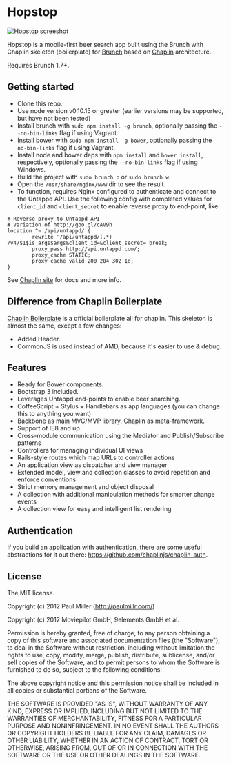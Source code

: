 # Hopstop
![Hopstop screeshot](http://i.imgur.com/IhEVItr.png)

Hopstop is a mobile-first beer search app built using the Brunch with Chaplin skeleton (boilerplate) for [Brunch](http://brunch.io)
based on [Chaplin](http://chaplinjs.org) architecture.

Requires Brunch 1.7+.

## Getting started
* Clone this repo.
* Use node version v0.10.15 or greater (earlier versions may be supported, but have not been tested)
* Install brunch with `sudo npm install -g brunch`, optionally passing the `--no-bin-links` flag if using Vagrant.
* Install bower with `sudo npm install -g bower`, optionally passing the `--no-bin-links` flag if using Vagrant.
* Install node and bower deps with `npm install` and `bower install`, respectively, optionally passing the `--no-bin-links` flag if using Windows.
* Build the project with `sudo brunch b` or `sudo brunch w`.
* Open the `/usr/share/nginx/www` dir to see the result.
* To function, requires Nginx configured to authenticate and connect to the Untappd API. Use the following config with completed values for `client_id` and `client_secret` to enable reverse proxy to end-point, like:

```
# Reverse proxy to Untappd API
# Variation of http://goo.gl/cAV9h
location ^~ /api/untappd/ {
        rewrite ^/api/untappd/(.*) /v4/$1$is_args$args&client_id=&client_secret= break;
        proxy_pass http://api.untappd.com/;
        proxy_cache STATIC;
        proxy_cache_valid 200 204 302 1d;
}
```

See [Chaplin site](http://chaplinjs.org) for docs and more info.

## Difference from Chaplin Boilerplate
[Chaplin Boilerplate](https://github.com/chaplinjs/chaplin-boilerplate)
is a official boilerplate all for chaplin. This skeleton is almost the same,
except a few changes:

* Added Header.
* CommonJS is used instead of AMD, because it's easier to use & debug.

## Features
* Ready for Bower components.
* Bootstrap 3 included.
* Leverages Untappd end-points to enable beer searching.
* CoffeeScript + Stylus + Handlebars as app languages
(you can change this to anything you want)
* Backbone as main MVC/MVP library, Chaplin as meta-framework.
* Support of IE8 and up.
* Cross-module communication using the Mediator and Publish/Subscribe patterns
* Controllers for managing individual UI views
* Rails-style routes which map URLs to controller actions
* An application view as dispatcher and view manager
* Extended model, view and collection classes to avoid repetition and
enforce conventions
* Strict memory management and object disposal
* A collection with additional manipulation methods for smarter change events
* A collection view for easy and intelligent list rendering

## Authentication
If you build an application with authentication, there are some useful abstractions for it out there: https://github.com/chaplinjs/chaplin-auth.

## License
The MIT license.

Copyright (c) 2012 Paul Miller (http://paulmillr.com/)

Copyright (c) 2012 Moviepilot GmbH, 9elements GmbH et al.

Permission is hereby granted, free of charge, to any person obtaining a copy of
this software and associated documentation files (the "Software"), to deal in
the Software without restriction, including without limitation the rights to
use, copy, modify, merge, publish, distribute, sublicense, and/or sell copies
of the Software, and to permit persons to whom the Software is furnished to do
so, subject to the following conditions:

The above copyright notice and this permission notice shall be included in all
copies or substantial portions of the Software.

THE SOFTWARE IS PROVIDED "AS IS", WITHOUT WARRANTY OF ANY KIND, EXPRESS OR
IMPLIED, INCLUDING BUT NOT LIMITED TO THE WARRANTIES OF MERCHANTABILITY,
FITNESS FOR A PARTICULAR PURPOSE AND NONINFRINGEMENT. IN NO EVENT SHALL THE
AUTHORS OR COPYRIGHT HOLDERS BE LIABLE FOR ANY CLAIM, DAMAGES OR OTHER
LIABILITY, WHETHER IN AN ACTION OF CONTRACT, TORT OR OTHERWISE, ARISING FROM,
OUT OF OR IN CONNECTION WITH THE SOFTWARE OR THE USE OR OTHER DEALINGS IN THE
SOFTWARE.
